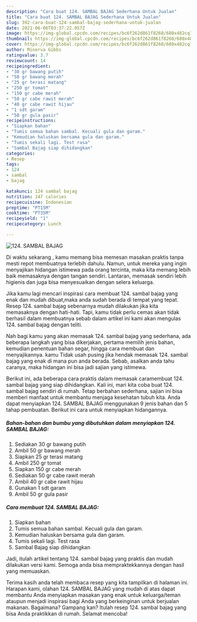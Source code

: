 ```yaml
---
description: "Cara buat 124. SAMBAL BAJAG Sederhana Untuk Jualan"
title: "Cara buat 124. SAMBAL BAJAG Sederhana Untuk Jualan"
slug: 392-cara-buat-124-sambal-bajag-sederhana-untuk-jualan
date: 2021-06-06T03:37:22.057Z
image: https://img-global.cpcdn.com/recipes/bc6f262d861f8260/680x482cq70/124-sambal-bajag-foto-resep-utama.jpg
thumbnail: https://img-global.cpcdn.com/recipes/bc6f262d861f8260/680x482cq70/124-sambal-bajag-foto-resep-utama.jpg
cover: https://img-global.cpcdn.com/recipes/bc6f262d861f8260/680x482cq70/124-sambal-bajag-foto-resep-utama.jpg
author: Minerva Gibbs
ratingvalue: 3.7
reviewcount: 14
recipeingredient:
- "30 gr bawang putih"
- "50 gr bawang merah"
- "25 gr terasi matang"
- "250 gr tomat"
- "150 gr cabe merah"
- "50 gr cabe rawit merah"
- "40 gr cabe rawit hijau"
- "1 sdt garam"
- "50 gr gula pasir"
recipeinstructions:
- "Siapkan bahan"
- "Tumis semua bahan sambal. Kecuali gula dan garam."
- "Kemudian haluskan bersama gula dan garam."
- "Tumis sekali lagi. Test rasa"
- "Sambal Bajag siap dihidangkan"
categories:
- Resep
tags:
- 124
- sambal
- bajag

katakunci: 124 sambal bajag 
nutrition: 147 calories
recipecuisine: Indonesian
preptime: "PT15M"
cooktime: "PT35M"
recipeyield: "1"
recipecategory: Lunch

---
```



![124. SAMBAL BAJAG](https://img-global.cpcdn.com/recipes/bc6f262d861f8260/680x482cq70/124-sambal-bajag-foto-resep-utama.jpg)

Di waktu  sekarang , kamu memang bisa memesan masakan praktis tanpa mesti repot membuatnya terlebih dahulu. Namun, untuk mereka yang ingin menyajikan hidangan istimewa pada orang tercinta, maka kita memang lebih baik memasaknya dengan tangan sendiri. Lantaran, memasak sendiri lebih higienis dan juga bisa menyesuaikan dengan selera keluarga.

Jika kamu lagi mencari inspirasi cara membuat 124. sambal bajag yang enak dan mudah dibuat,maka anda sudah berada di tempat yang tepat. Resep 124. sambal bajag  sebenarnya mudah dilakukan jika kita memasaknya dengan hati-hati. Tapi, kamu tidak perlu cemas akan tidak berhasil dalam membuatnya 
sebab dalam artikel ini kami akan mengulas 124. sambal bajag dengan teliti.  



Nah bagi kamu yang akan memasak 124. sambal bajag yang sederhana, ada beberapa langkah yang bisa dikerjakan, pertama memilih jenis bahan, kemudian penentuan bahan segar, hingga cara membuat dan menyajikannya. kamu Tidak usah pusing jika hendak memasak 124. sambal bajag yang enak di mana pun anda berada. Sebab, asalkan anda  tahu caranya, maka hidangan ini bisa jadi sajian yang istimewa.

Berikut ini, ada beberapa cara praktis  dalam memasak caramembuat 124. sambal bajag yang siap dihidangkan. Kali ini, mari kita coba buat 124. sambal bajag sendiri di rumah. Tetap berbahan sederhana, sajian ini bisa memberi manfaat untuk membantu menjaga kesehatan tubuh kita. Anda dapat menyiapkan 124. SAMBAL BAJAG menggunakan 9 jenis bahan dan 5 tahap pembuatan. Berikut ini cara untuk menyiapkan hidangannya.

<!--inarticleads1-->

##### Bahan-bahan dan bumbu yang dibutuhkan dalam menyiapkan 124. SAMBAL BAJAG:

1. Sediakan 30 gr bawang putih
1. Ambil 50 gr bawang merah
1. Siapkan 25 gr terasi matang
1. Ambil 250 gr tomat
1. Siapkan 150 gr cabe merah
1. Sediakan 50 gr cabe rawit merah
1. Ambil 40 gr cabe rawit hijau
1. Gunakan 1 sdt garam
1. Ambil 50 gr gula pasir




<!--inarticleads2-->

##### Cara membuat 124. SAMBAL BAJAG:

1. Siapkan bahan
1. Tumis semua bahan sambal. Kecuali gula dan garam.
1. Kemudian haluskan bersama gula dan garam.
1. Tumis sekali lagi. Test rasa
1. Sambal Bajag siap dihidangkan




Jadi, itulah artikel tentang  124. sambal bajag  yang praktis dan mudah dilakukan versi kami. Semoga anda bisa mempraktekkannya dengan hasil yang memuaskan. 

Terima kasih anda telah membaca resep yang kita tampilkan di halaman ini. Harapan kami, olahan  124. SAMBAL BAJAG yang mudah di atas dapat membantu Anda menyiapkan masakan yang enak untuk keluarga/teman ataupun menjadi inspirasi bagi Anda yang berkeinginan untuk berjualan makanan. Bagaimana? Gampang kan? Itulah resep 124. sambal bajag yang bisa Anda praktikkan di rumah. Selamat mencoba!

